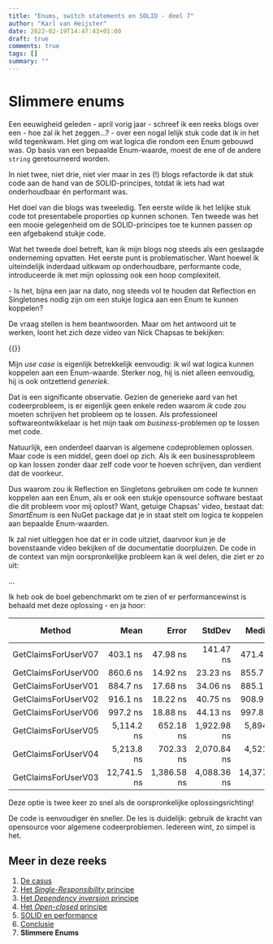 ```yaml
---
title: "Enums, switch statements en SOLID - deel 7"
author: "Karl van Heijster"
date: 2022-02-19T14:47:43+01:00
draft: true
comments: true
tags: []
summary: ""
---
```


# Slimmere enums

Een eeuwigheid geleden - april vorig jaar - schreef ik een reeks blogs over een - hoe zal ik het zeggen...? - over een nogal lelijk stuk code dat ik in het wild tegenkwam. Het ging om wat logica die rondom een Enum gebouwd was. Op basis van een bepaalde Enum-waarde, moest de ene of de andere `string` geretourneerd worden.


In niet twee, niet drie, niet vier maar in zes (!) blogs refactorde ik dat stuk code aan de hand van de SOLID-principes, totdat ik iets had wat onderhoudbaar én performant was.


Het doel van die blogs was tweeledig. Ten eerste wilde ik het lelijke stuk code tot presentabele proporties op kunnen schonen. Ten tweede was het een mooie gelegenheid om de SOLID-principes toe te kunnen passen op een afgebakend stukje code. 


Wat het tweede doel betreft, kan ik mijn blogs nog steeds als een geslaagde onderneming opvatten. Het eerste punt is problematischer. Want hoewel ik uiteindelijk inderdaad uitkwam op onderhoudbare, performante code, introduceerde ik met mijn oplossing ook een hoop complexiteit. 

\- Is het, bijna een jaar na dato, nog steeds vol te houden dat Reflection en Singletones nodig zijn om een stukje logica aan een Enum te kunnen koppelen?


De vraag stellen is hem beantwoorden. Maar om het antwoord uit te werken, loont het zich deze video van Nick Chapsas te bekijken:


{{<youtube id="CEZ6cF8eoeg" title="How to write smarter enums in C#" >}}
<br>


Mijn *use case* is eigenlijk betrekkelijk eenvoudig: ik wil wat logica kunnen koppelen aan een Enum-waarde. Sterker nog, hij is niet alleen eenvoudig, hij is ook ontzettend *generiek*.


Dat is een significante observatie. Gezien de generieke aard van het codeerprobleem, is er eigenlijk geen enkele reden waarom *ik* code zou moeten schrijven het probleem op te lossen. Als professioneel softwareontwikkelaar is het mijn taak om *business*-problemen op te lossen met code. 


Natuurlijk, een onderdeel daarvan is algemene codeproblemen oplossen. Maar code is een middel, geen doel op zich. Als ik een businessprobleem op kan lossen zonder daar zelf code voor te hoeven schrijven, dan verdient dat de voorkeur.


Dus waarom zou ik Reflection en Singletons gebruiken om code te kunnen koppelen aan een Enum, als er ook een stukje opensource software bestaat die dit probleem voor mij oplost? Want, getuige Chapsas' video, bestaat dat: *SmartEnum* is een NuGet package dat je in staat stelt om logica te koppelen aan bepaalde Enum-waarden.


Ik zal niet uitleggen hoe dat er in code uitziet, daarvoor kun je de bovenstaande video bekijken of de documentatie doorpluizen. De code in de context van mijn oorspronkelijke probleem kan ik wel delen, die ziet er zo uit: 


...


Ik heb ook de boel gebenchmarkt om te zien of er performancewinst is behaald met deze oplossing - en ja hoor:


|              Method |        Mean |       Error |      StdDev |      Median | Ratio | RatioSD | Rank |  Gen 0 | Gen 1 | Gen 2 | Allocated |
|-------------------- |------------:|------------:|------------:|------------:|------:|--------:|-----:|-------:|------:|------:|----------:|
| GetClaimsForUserV07 |    403.1 ns |    47.98 ns |   141.47 ns |    471.4 ns |  0.36 |    0.14 |    1 | 0.2446 |     - |     - |      1 KB |
| GetClaimsForUserV00 |    860.6 ns |    14.92 ns |    23.23 ns |    855.7 ns |  1.00 |    0.00 |    2 | 0.2842 |     - |     - |   1.16 KB |
| GetClaimsForUserV01 |    884.7 ns |    17.68 ns |    34.06 ns |    885.1 ns |  1.04 |    0.05 |    3 | 0.2842 |     - |     - |   1.16 KB |
| GetClaimsForUserV02 |    916.1 ns |    18.22 ns |    40.75 ns |    908.9 ns |  1.05 |    0.04 |    4 | 0.3014 |     - |     - |   1.23 KB |
| GetClaimsForUserV06 |    997.2 ns |    18.88 ns |    44.13 ns |    997.8 ns |  1.16 |    0.07 |    5 | 0.3014 |     - |     - |   1.23 KB |
| GetClaimsForUserV05 |  5,114.2 ns |   652.18 ns | 1,922.98 ns |  5,894.1 ns |  7.37 |    0.88 |    6 | 0.4692 |     - |     - |   1.92 KB |
| GetClaimsForUserV04 |  5,213.8 ns |   702.33 ns | 2,070.84 ns |  4,521.9 ns |  8.00 |    1.36 |    6 | 0.4654 |     - |     - |   1.92 KB |
| GetClaimsForUserV03 | 12,741.5 ns | 1,386.58 ns | 4,088.36 ns | 14,377.7 ns |  8.39 |    0.73 |    7 | 0.7935 |     - |     - |   3.26 KB |


Deze optie is twee keer zo snel als de oorspronkelijke oplossingsrichting!


De code is eenvoudiger én sneller. De les is duidelijk: gebruik de kracht van opensource voor algemene codeerproblemen. Iedereen wint, zo simpel is het.


## Meer in deze reeks

1. [De casus](/blog/21/04/enums-switch-statements-en-solid-1)
2. [Het *Single-Responsibility* principe](/blog/21/05/enums-switch-statements-en-solid-2)
3. [Het *Dependency inversion* principe](/blog/21/05/enums-switch-statements-en-solid-3)
4. [Het *Open-closed* principe](/blog/21/05/enums-switch-statements-en-solid-4)
5. [SOLID en performance](/blog/21/05/enums-switch-statements-en-solid-5)
6. [Conclusie](/blog/21/06/enums-switch-statements-en-solid-6)
7. **Slimmere Enums**
